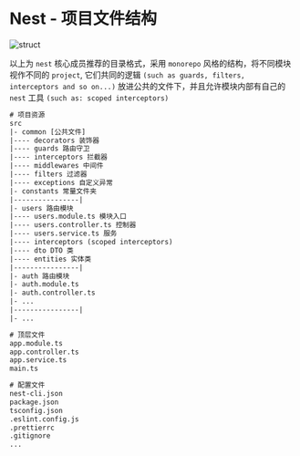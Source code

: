 # Nest - 项目文件结构

![struct](/images/nest-struct.png)

以上为 `nest` 核心成员推荐的目录格式，采用 `monorepo` 风格的结构，将不同模块视作不同的 `project`, 它们共同的逻辑 `(such as guards, filters, interceptors and so on...)` 放进公共的文件下，并且允许模块内部有自己的 `nest` 工具 `(such as: scoped interceptors)`

```txt
# 项目资源
src
|- common [公共文件]
|---- decorators 装饰器
|---- guards 路由守卫
|---- interceptors 拦截器
|---- middlewares 中间件
|---- filters 过滤器
|---- exceptions 自定义异常
|- constants 常量文件夹
|----------------|
|- users 路由模块
|---- users.module.ts 模块入口
|---- users.controller.ts 控制器
|---- users.service.ts 服务
|---- interceptors (scoped interceptors)
|---- dto DTO 类
|---- entities 实体类
|----------------|
|- auth 路由模块
|- auth.module.ts
|- auth.controller.ts
|- ...
|----------------|
|- ...

# 顶层文件
app.module.ts
app.controller.ts
app.service.ts
main.ts

# 配置文件
nest-cli.json
package.json
tsconfig.json
.eslint.config.js
.prettierrc
.gitignore
...
```
